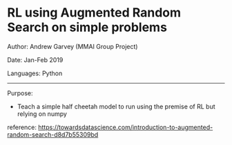 # RL using Augmented Random Search on simple problems

Author: Andrew Garvey (MMAI Group Project)

Date: Jan-Feb 2019 

Languages: Python

---
Purpose:

- Teach a simple half cheetah model to run using the premise of RL but relying on numpy

reference:
https://towardsdatascience.com/introduction-to-augmented-random-search-d8d7b55309bd
